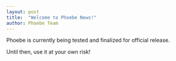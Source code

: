 ```yaml
---
layout: post
title:  "Welcome to Phoebe News!"
author: Phoebe Team
---
```


Phoebe is currently being tested and finalized for official release.

Until then, use it at your own risk!
